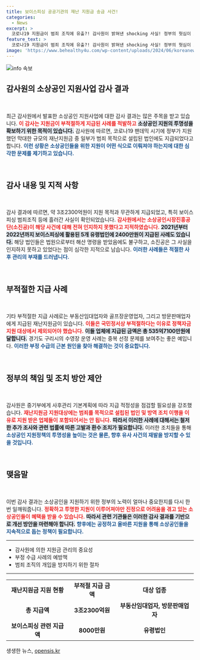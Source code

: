 ```yaml
---
title: 보이스피싱 공공기관의 재난 지원금 송금 사건!
categories:
  - News
excerpt: >
  코로나19 지원금이 범죄 조직에 유출?! 감사원이 밝혀낸 shocking 사실! 정부의 헛심이 드러난 가운데, 소진공은 범죄 법인을 전혀 인지하지 못했다는 충격적인 진실! 클릭해 더 알아보세요!
feature_text: >
  코로나19 지원금이 범죄 조직에 유출?! 감사원이 밝혀낸 shocking 사실! 정부의 헛심이 드러난 가운데, 소진공은 범죄 법인을 전혀 인지하지 못했다는 충격적인 진실! 클릭해 더 알아보세요!
image: 'https://www.behealthy4u.com/wp-content/uploads/2024/06/koreanews.jpg'
---
```


<p><img src="https://www.behealthy4u.com/wp-content/uploads/2024/06/koreanews.jpg" alt="info 속보" /></p>

<h2 data-ke-size="size26">감사원의 소상공인 지원사업 감사 결과</h2>

<p data-ke-size="size16">&nbsp;</p>

<p data-ke-size="size16">최근 감사원에서 발표한 소상공인 지원사업에 대한 감사 결과는 많은 주목을 받고 있습니다. <b><span style="color: #ee2323;">이 감사는 지원금이 부적절하게 지급된 사례를 적발하고</span></b> <b><span style="background-color: #21538527;">소상공인 지원의 투명성을 확보하기 위한 목적이 있습니다.</span></b> 감사원에 따르면, 코로나19 팬데믹 시기에 정부가 지원했던 막대한 규모의 재난지원금 중 일부가 범죄 목적으로 설립된 법인에도 지급되었다고 합니다. <b><span style="color: #1a5490;">이런 상황은 소상공인들을 위한 지원이 어떤 식으로 이뤄져야 하는지에 대한 심각한 문제를 제기하고 있습니다.</span></b> </p>

<p data-ke-size="size16">&nbsp;</p>

<h2 data-ke-size="size26">감사 내용 및 지적 사항</h2>

<p data-ke-size="size16">&nbsp;</p>

<p data-ke-size="size16">감사 결과에 따르면, 약 3조2300억원이 지원 목적과 무관하게 지급되었고, 특히 보이스피싱 범죄조직 등에 흘러간 사실이 확인되었습니다. <b><span style="color: #ee2323;">감사원에서는 소상공인시장진흥공단(소진공)이 해당 사건에 대해 전혀 인지하지 못했다고 지적하였습니다.</span></b> <b><span style="background-color: #21538527;">2021년부터 2022년까지 보이스피싱에 활용된 5개 유령법인에 2400만원이 지급된 사례도 있습니다.</span></b> 해당 법인들은 법원으로부터 해산 명령을 받았음에도 불구하고, 소진공은 그 사실을 인지하지 못하고 있었다는 점이 심각한 지적으로 남습니다. <b><span style="color: #1a5490;">이러한 사례들은 적절한 사후 관리의 부재를 드러냅니다.</span></b> </p>

<p data-ke-size="size16">&nbsp;</p>

<h2 data-ke-size="size26">부적절한 지급 사례</h2>

<p data-ke-size="size16">&nbsp;</p>

<p data-ke-size="size16">기타 부적절한 지급 사례로는 부동산임대업자와 골프장운영업자, 그리고 방문판매업자에게 지급된 재난지원금이 있습니다. <b><span style="color: #ee2323;">이들은 국민정서상 부적절하다는 이유로 정책자금 지원 대상에서 제외되어야 했습니다.</span></b> <b><span style="background-color: #21538527;">이들 업체에 지급된 금액은 총 535억7100만원에 달합니다.</span></b> 경기도 구리시의 수영장 운영 사례는 중복 선정 문제를 보여주는 좋은 예입니다. <b><span style="color: #1a5490;">이러한 부정 수급의 근본 원인을 찾아 해결하는 것이 중요합니다.</span></b> </p>

<p data-ke-size="size16">&nbsp;</p>

<h2 data-ke-size="size26">정부의 책임 및 조치 방안 제안</h2>

<p data-ke-size="size16">&nbsp;</p>

<p data-ke-size="size16">감사원은 중기부에게 사후관리 기본계획에 따라 지급 적정성을 점검할 필요성을 강조했습니다. <b><span style="color: #ee2323;">재난지원금 지원대상에는 범죄를 목적으로 설립된 법인 및 방역 조치 이행을 이유로 지원 받은 업체들이 포함되어서는 안 됩니다.</span></b> <b><span style="background-color: #21538527;">따라서 이러한 사례에 대해서는 철저한 추가 조사와 관련 법률에 따른 고발과 환수 조치가 필요합니다.</span></b> 이러한 조치들을 통해 <b><span style="color: #1a5490;">소상공인 지원정책의 투명성을 높이는 것은 물론, 향후 유사 사건의 재발을 방지할 수 있을 것입니다.</span></b> </p>

<p data-ke-size="size16">&nbsp;</p>

<h2 data-ke-size="size26">맺음말</h2>

<p data-ke-size="size16">&nbsp;</p>

<p data-ke-size="size16">이번 감사 결과는 소상공인을 지원하기 위한 정부의 노력이 얼마나 중요한지를 다시 한번 일깨워줍니다. <b><span style="color: #ee2323;">정확하고 투명한 지원이 이루어져야만 진정으로 어려움을 겪고 있는 소상공인들이 혜택을 받을 수 있습니다.</span></b> <b><span style="background-color: #21538527;">따라서 관련 기관들은 이러한 감사 결과를 기반으로 개선 방안을 마련해야 합니다.</span></b> <b><span style="color: #1a5490;">향후에는 공정하고 올바른 지원을 통해 소상공인들을 지속적으로 돕는 정책이 필요합니다.</span></b> </p>

<hr>

<ul>
    <li>감사원에 의한 지원금 관리의 중요성</li>
    <li>부정 수급 사례의 예방책</li>
    <li>범죄 조직의 개입을 방지하기 위한 절차</li>
</ul>

<hr>

<table>
    <tr>
        <td style="text-align: center; height: 17px;"><b>재난지원금 지원 현황</b></td>
        <td style="text-align: center; height: 17px;"><b>부적절 지급 금액</b></td>
        <td style="text-align: center; height: 17px;"><b>대상 업종</b></td>
    </tr>
    <tr>
        <td style="text-align: center; height: 17px;"><b>총 지급액</b></td>
        <td style="text-align: center; height: 17px;"><b>3조2300억원</b></td>
        <td style="text-align: center; height: 17px;"><b>부동산임대업자, 방문판매업자</b></td>
    </tr>
    <tr>
        <td style="text-align: center; height: 17px;"><b>보이스피싱 관련 지급액</b></td>
        <td style="text-align: center; height: 17px;"><b>8000만원</b></td>
        <td style="text-align: center; height: 17px;"><b>유령법인</b></td>
    </tr>
</table>
생생한 뉴스, <a href="https://opensis.kr" rel="dofollow">opensis.kr</a>


